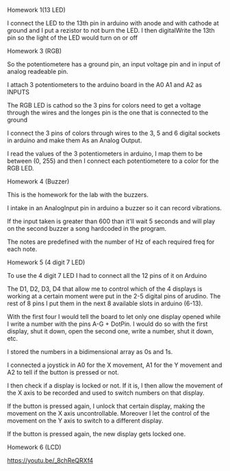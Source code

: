 Homework 1(13 LED)

I connect the LED to the 13th pin in arduino with anode and with cathode at ground and I put a rezistor to not burn the LED.
I then digitalWrite the 13th pin so the light of the LED would turn on or off

Homework 3 (RGB)

So the potentiometere has a ground pin, an input voltage pin and in input of analog readeable pin.

I attach 3 potentiometers to the arduino board in the A0 A1 and A2 as INPUTS

The RGB LED is cathod so the 3 pins for colors need to get a voltage through the wires and the longes pin is the one that is connected to the ground

I connect the 3 pins of colors through wires to the 3, 5 and 6 digital sockets in arduino and make them As an Analog Output.

I read the values of the 3 potentiometers in arduino, I map them to be between (0, 255) and then I connect each potentiometere to a color for the RGB LED.


Homework 4 (Buzzer)

This is the homework for the lab with the buzzers.

I intake in an AnalogInput pin in arduino a buzzer so it can record vibrations.

If the input taken is greater than 600 than it'll wait 5 seconds and will play on the second buzzer a song hardcoded in the program.

The notes are predefined with the number of Hz of each required freq for each note.


Homework 5 (4 digit 7 LED)

To use the 4 digit 7 LED I had to connect all the 12 pins of it on Arduino

The D1, D2, D3, D4 that allow me to control which of the 4 displays is working at a certain moment were put in the 2-5 digital pins of arudino. The rest of 8 pins I put them in the next 8 available slots in arduino (6-13).

With the first four I would tell the board to let only one display opened while I write a number with the pins A-G + DotPin.
I would do so with the first display, shut it down, open the second one, write a number, shut it down, etc.

I stored the numbers in a bidimensional array as 0s and 1s.

I connected a joystick in A0 for the X movement, A1 for the Y movement and A2 to tell if the button is pressed or not.

I then check if a display is locked or not. 
If it is, I then allow the movement of the X axis to be recorded and used to switch numbers on that display.

If the button is pressed again, I unlock that certain display, making the movement on the X axis uncontrollable.
Moreover I let the control of the movement on the Y axis to switch to a different display.

If the button is pressed again, the new display gets locked one.

Homework 6 (LCD)

https://youtu.be/_8chReQRXf4
